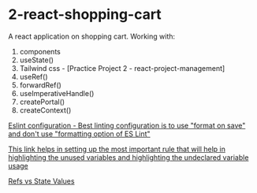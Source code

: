 # 2-react-shopping-cart
A react application on shopping cart. Working with:

1. components
2. useState()
3. Tailwind css - [Practice Project 2 - react-project-management]
4. useRef()
5. forwardRef()
6. useImperativeHandle()
7. createPortal()
8. createContext()

[Eslint configuration - Best linting configuration is to use "format on save" and don't use "formatting option of ES Lint"](https://www.udemy.com/course/react-the-complete-guide-incl-redux/learn/lecture/8231814#questions/20789494)

[This link helps in setting up the most important rule that will help in highlighting the unused variables and highlighting the undeclared variable usage](https://www.dhiwise.com/post/essential-eslint-rules-for-react#1-react-jsx-uses-react-)

[Refs vs State Values](https://www.udemy.com/course/react-the-complete-guide-incl-redux/learn/lecture/39836310#questions)

